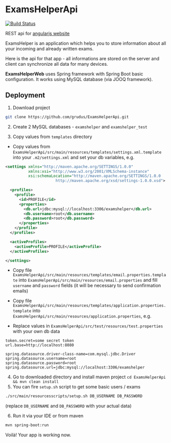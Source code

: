 # ExamsHelperApi
[![Build Status](https://travis-ci.org/grudus/ExamsHelperApi.svg?branch=master)](https://travis-ci.org/grudus/ExamsHelperApi)

REST api for [angularjs website](https://github.com/grudus/ExamsHelperWebsite)

ExamsHelper is an application which helps you to store information about all your incoming and already written exams.

Here is the api for that app - all informations are stored on the server and client can synchronize all data for many devices.

**ExamsHelperWeb** uses Spring framework with Spring Boot basic configuration. It works using MySQL database (via JOOQ framework).

## Deployment

1) Download project 
````bash
git clone https://github.com/grudus/ExamsHelperApi.git 
````

2) Create 2 MySQL databases - `examshelper` and `examshelper_test`

3) Copy values from `templates` directory

- Copy values from `ExamsHelperApi/src/main/resources/templates/settings.xml.template` into your `.m2/settings.xml` and set your db variables, e.g.

````xml
<settings xmlns="http://maven.apache.org/SETTINGS/1.0.0"
          xmlns:xsi="http://www.w3.org/2001/XMLSchema-instance"
          xsi:schemaLocation="http://maven.apache.org/SETTINGS/1.0.0
                      http://maven.apache.org/xsd/settings-1.0.0.xsd">

  <profiles>
    <profile>
      <id>PROFILE</id>
      <properties>
        <db.url>jdbc:mysql://localhost:3306/examshelper</db.url>
        <db.username>root</db.username>
        <db.password>root</db.password>
      </properties>
    </profile>
  </profiles>

  <activeProfiles>
    <activeProfile>PROFILE</activeProfile>
  </activeProfiles>

</settings>
````
- Copy file `ExamsHelperApi/src/main/resources/templates/email.properties.template` into `ExamsHelperApi/src/main/resources/email.properties` and fill `username` and `password` fields (it will be necessary to send confirmation emails)

- Copy file `ExamsHelperApi/src/main/resources/templates/application.properties.template` into  `ExamsHelperApi/src/main/resources/application.properties`, e.g.

- Replace values in `ExamsHelperApi/src/test/resources/test.properties` with your own db data

````properties
token.secret=some secret token
url.base=http://localhost:8080

spring.datasource.driver-class-name=com.mysql.jdbc.Driver
spring.datasource.username=root
spring.datasource.password=root
spring.datasource.url=jdbc:mysql://localhost:3306/examshelper
````

4) Go to downloaded directory and install maven project
````cd ExamsHelperApi && mvn clean install````
5) You can fire `setup.sh` script to get some basic users / exams
````bash 
./src/main/resourcesscripts/setup.sh DB_USERNAME DB_PASSWORD
````
(replace `DB_USERNAME` and `DB_PASSWORD` with your actual data)

6) Run it via your IDE or from maven
````bash
mvn spring-boot:run
````

Voilà! Your app is working now.

